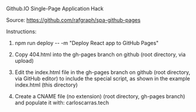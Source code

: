 Github.IO Single-Page Application Hack

Source: https://github.com/rafgraph/spa-github-pages

Instructions:

1. npm run deploy -- -m "Deploy React app to GitHub Pages"

2. Copy 404.html into the gh-pages branch on github (root directory, via upload)

3. Edit the index.html file in the gh-pages branch on github (root directory, via GitHub editor) to include the special script, as shown in the example index.html (this directory)

4. Create a CNAME file (no extension) (root directory, gh-pages branch) and populate it with: carloscarras.tech